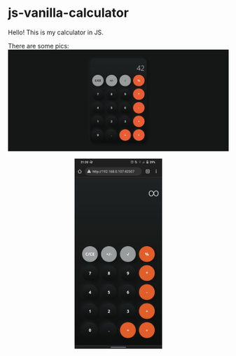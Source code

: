 # js-vanilla-calculator

Hello! This is my calculator in JS.

There are some pics:
<img src="./pic1.png" alt="Desktop"/>
<p align="center">
    <img src="./pic2.jpg" alt="Mobile" align="center" width="200px"/>
<p/>
